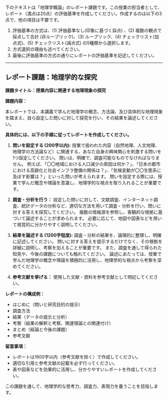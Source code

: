 下のテキストは「地理学概論」のレポート課題です。この授業の担当者として、レポート（満点は20点）の評価基準を作成してください。作成するのは以下の3点で、他の項目は不要です。

1. 評価基準の方式は、(1) 評価基準なし(印象に基づく採点) 、(2) 複数の観点で採点して合計  (非ルーブリック)、(3) ルーブリック、(4) チェックリスト(加点式)、(5) チェックリスト(減点式) の5種類から選択します。
2. 方式選択の理由も述べてください。
3. 最後に評価基準の方式の通りにレポートの評価基準を記述してください。

---------------------------------------
## レポート課題：地理学的な探究

**課題タイトル：授業内容に関連する地理現象の探究**

**課題内容：**

本レポートでは、本講義で学んだ地理学の概念、方法論、及び具体的な地理現象を踏まえ、自ら設定した問いに対して探究を行い、その結果を論述してください。

**具体的には、以下の手順に従ってレポートを作成してください。**

1. **問いを設定する (200字以内):**  授業で扱われた内容（自然地理、人文地理、地理学の方法論など）に関連する、あなた自身の興味関心を刺激する問いを1つ設定してください。  問いは、明確で、調査可能なものでなければなりません。  例えば、「〇〇地域における人口減少の原因は何か？」、「日本の都市における高齢化と社会インフラ整備の関係は？」、「気候変動が〇〇生態系に及ぼす影響は？」といった問いが考えられます。  問いを設定する際には、授業で学んだ概念や理論を意識し、地理学的な視点を取り入れることが重要です。

2. **調査・分析を行う：** 設定した問いに対して、文献調査、インターネット調査、統計データの分析など、適切な方法を用いて調査・分析を行い、問いに対する答えを探究してください。  複数の情報源を参照し、客観的な根拠に基づいて論述することが求められます。  必要に応じて、地図や図表などを用いて視覚的に分かりやすく説明してください。

3. **結果を論述する (1200字程度):** 調査・分析の結果を、論理的に整理し、明確に記述してください。  問いに対する答えを提示するだけでなく、その根拠を詳細に説明し、考察を加えることが重要です。  また、調査を通して得られた知見や、今後の課題についても触れてください。  論述にあたっては、授業で学んだ地理学の概念や理論を積極的に活用し、地理学的な視点から考察を深めてください。

4. **参考文献を挙げる：** 使用した文献・資料を参考文献として明記してください。


**レポートの構成例：**

* はじめに（問いと研究目的の提示）
* 調査方法
* 結果（データの提示と分析）
* 考察（結果の解釈と考察、関連理論との関連付け）
* まとめ（結論と今後の課題）
* 参考文献


**留意事項：**

* レポートは1600字以内（参考文献を除く）で作成してください。
* 適切な引用と参考文献の記載を必ず行ってください。
* 表や図表などを効果的に活用し、分かりやすいレポートを作成してください。


この課題を通して、地理学的な思考力、調査力、表現力を養うことを目指します。
